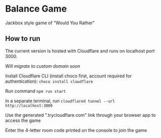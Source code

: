 # Balance Game

Jackbox style game of "Would You Rather"

## How to run

The current version is hosted with Cloudflare and runs on localhost port 3000.

*Will migrate to custom domain soon*

Install Cloudflare CLI (install choco first, account required for authentication):
```choco install cloudflare```

Run command
```npm run start```

In a separate terminal, run
```cloudflared tunnel --url http://localhost:3000```

Use the generated ".trycloudflare.com" link through your browser app to access the game

Enter the 4-letter room code printed on the console to join the game
